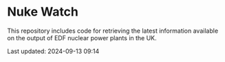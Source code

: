# Nuke Watch

This repository includes code for retrieving the latest information available on the output of EDF nuclear power plants in the UK.

Last updated: 2024-09-13 09:14